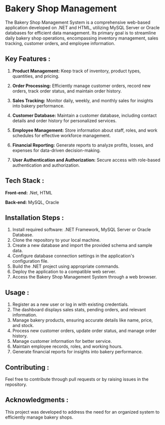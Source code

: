 
# Bakery Shop Management


The Bakery Shop Management System is a comprehensive web-based application developed on .NET and HTML, utilizing MySQL Server or Oracle databases for efficient data management. Its primary goal is to streamline daily bakery shop operations, encompassing inventory management, sales tracking, customer orders, and employee information.

## Key Features :

1. **Product Management:** Keep track of inventory, product types, quantities, and pricing.

2. **Order Processing:** Efficiently manage customer orders, record new orders, track order status, and maintain order history.

3. **Sales Tracking:** Monitor daily, weekly, and monthly sales for insights into bakery performance.

4. **Customer Database:** Maintain a customer database, including contact details and order history for personalized services.

5. **Employee Management:** Store information about staff, roles, and work schedules for effective workforce management.

6. **Financial Reporting:** Generate reports to analyze profits, losses, and expenses for data-driven decision-making.

7. **User Authentication and Authorization:** Secure access with role-based authentication and authorization.
   
## Tech Stack :

**Front-end:**  .Net, HTML

**Back-end:** MySQL, Oracle


## Installation Steps :

1. Install required software: .NET Framework, MySQL Server or Oracle Database.
2. Clone the repository to your local machine.
3. Create a new database and import the provided schema and sample data.
4. Configure database connection settings in the application's configuration file.
5. Build the .NET project using appropriate commands.
6. Deploy the application to a compatible web server.
7. Access the Bakery Shop Management System through a web browser.
   
## Usage :

1. Register as a new user or log in with existing credentials.
2. The dashboard displays sales stats, pending orders, and relevant information.
3. Manage bakery products, ensuring accurate details like name, price, and stock.
4. Process new customer orders, update order status, and manage order history.
5. Manage customer information for better service.
6. Maintain employee records, roles, and working hours.
7. Generate financial reports for insights into bakery performance.
   
## Contributing :

Feel free to contribute through pull requests or by raising issues in the repository.

## Acknowledgments :

This project was developed to address the need for an organized system to efficiently manage bakery shops.

